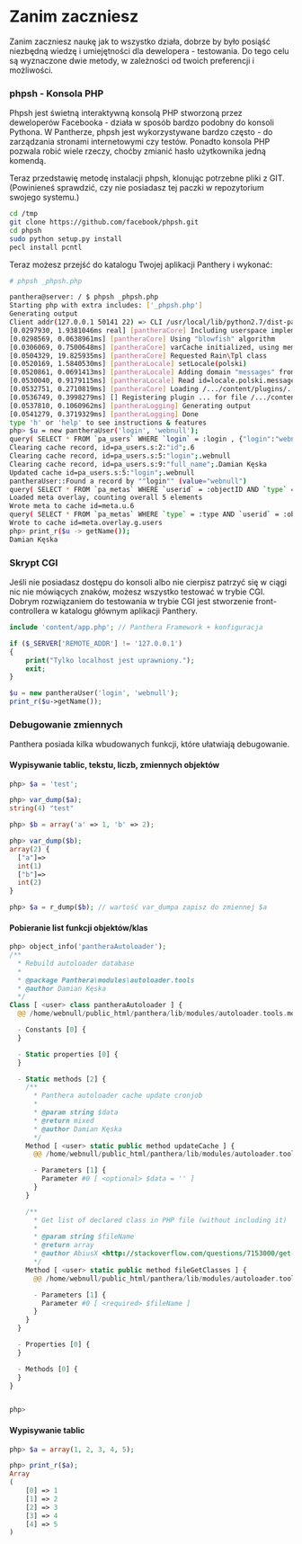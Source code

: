 Zanim zaczniesz
================

Zanim zaczniesz naukę jak to wszystko działa, dobrze by było posiąść niezbędną wiedzę i umiejętności dla dewelopera - testowania.
Do tego celu są wyznaczone dwie metody, w zależności od twoich preferencji i możliwości.

### phpsh - Konsola PHP

Phpsh jest świetną interaktywną konsolą PHP stworzoną przez deweloperów Facebooka - działa w sposób bardzo podobny do konsoli Pythona.
W Pantherze, phpsh jest wykorzystywane bardzo często - do zarządzania stronami internetowymi czy testów. Ponadto konsola PHP pozwala robić wiele rzeczy, choćby zmianić hasło użytkownika jedną komendą.

Teraz przedstawię metodę instalacji phpsh, klonując potrzebne pliki z GIT. (Powinieneś sprawdzić, czy nie posiadasz tej paczki w repozytorium swojego systemu.)

```bash
cd /tmp
git clone https://github.com/facebook/phpsh.git
cd phpsh
sudo python setup.py install
pecl install pcntl
```

Teraz możesz przejść do katalogu Twojej aplikacji Panthery i wykonać:

```bash
# phpsh _phpsh.php
```

```bash
panthera@server: / $ phpsh _phpsh.php 
Starting php with extra includes: ['_phpsh.php']
Generating output
Client addr(127.0.0.1 50141 22) => CLI /usr/local/lib/python2.7/dist-packages/phpsh/phpsh.php
[0.0297930, 1.9381046ms real] [pantheraCore] Including userspace implementation of password hashing
[0.0298569, 0.0638961ms] [pantheraCore] Using "blowfish" algorithm
[0.0306069, 0.7500648ms] [pantheraCore] varCache initialized, using memcached
[0.0504329, 19.825935ms] [pantheraCore] Requested Rain\Tpl class
[0.0520169, 1.5840530ms] [pantheraLocale] setLocale(polski)
[0.0520861, 0.0691413ms] [pantheraLocale] Adding domain "messages" from /.../content/locales/polski
[0.0530040, 0.9179115ms] [pantheraLocale] Read id=locale.polski.messages from cache
[0.0532751, 0.2710819ms] [pantheraCore] Loading /.../content/plugins/... plugin
[0.0536749, 0.3998279ms] [] Registering plugin ... for file /.../content/plugins/.../plugin.php, key=...
[0.0537810, 0.1060962ms] [pantheraLogging] Generating output
[0.0541279, 0.3719329ms] [pantheraLogging] Done
type 'h' or 'help' to see instructions & features
php> $u = new pantheraUser('login', 'webnull');
query( SELECT * FROM `pa_users` WHERE `login` = :login , {"login":"webnull"} )
Clearing cache record, id=pa_users.s:2:"id";.6
Clearing cache record, id=pa_users.s:5:"login";.webnull
Clearing cache record, id=pa_users.s:9:"full_name";.Damian Kęska
Updated cache id=pa_users.s:5:"login";.webnull
pantheraUser::Found a record by ""login"" (value="webnull")
query( SELECT * FROM `pa_metas` WHERE `userid` = :objectID AND `type` = :type , {"objectID":"6","type":"u"} )
Loaded meta overlay, counting overall 5 elements
Wrote meta to cache id=meta.u.6
query( SELECT * FROM `pa_metas` WHERE `type` = :type AND `userid` = :objectID , {"type":"g","objectID":"users"} )
Wrote to cache id=meta.overlay.g.users
php> print_r($u -> getName());
Damian Kęska
```

### Skrypt CGI

Jeśli nie posiadasz dostępu do konsoli albo nie cierpisz patrzyć się w ciągi nic nie mówiących znaków, możesz wszystko testować w trybie CGI.
Dobrym rozwiązaniem do testowania w trybie CGI jest stworzenie front-controllera w katalogu głównym aplikacji Panthery.

```php
include 'content/app.php'; // Panthera Framework + konfiguracja

if ($_SERVER['REMOTE_ADDR'] != '127.0.0.1')
{
    print("Tylko localhost jest uprawniony.");
    exit;
}

$u = new pantheraUser('login', 'webnull');
print_r($u->getName());
```

### Debugowanie zmiennych

Panthera posiada kilka wbudowanych funkcji, które ułatwiają debugowanie.

#### Wypisywanie tablic, tekstu, liczb, zmiennych objektów

```php
php> $a = 'test';

php> var_dump($a);
string(4) "test"

php> $b = array('a' => 1, 'b' => 2);

php> var_dump($b);
array(2) {
  ["a"]=>
  int(1)
  ["b"]=>
  int(2)
}

php> $a = r_dump($b); // wartość var_dumpa zapisz do zmiennej $a
```

#### Pobieranie list funkcji objektów/klas

```php
php> object_info('pantheraAutoloader');
/**
  * Rebuild autoloader database                                                                                                                      
  *                                                                                                                                                  
  * @package Panthera\modules\autoloader.tools                                                                                                       
  * @author Damian Kęska                                                                                                                             
  */                                                                                                                                                 
Class [ <user> class pantheraAutoloader ] {                                                                                                          
  @@ /home/webnull/public_html/panthera/lib/modules/autoloader.tools.module.php 17-117                                                               

  - Constants [0] {                                                                                                                                  
  }                                                                                                                                                  

  - Static properties [0] {                                                                                                                          
  }                                                                                                                                                  

  - Static methods [2] {                                                                                                                             
    /**                                                                                                                                              
      * Panthera autoloader cache update cronjob                                                                                                     
      *                                                                                                                                              
      * @param string $data                                                                                                                          
      * @return mixed                                                                                                                                
      * @author Damian Kęska                                                                                                                         
      */                                                                                                                                             
    Method [ <user> static public method updateCache ] {                                                                                             
      @@ /home/webnull/public_html/panthera/lib/modules/autoloader.tools.module.php 27 - 76                                                          

      - Parameters [1] {                                                                                                                             
        Parameter #0 [ <optional> $data = '' ]                                                                                                       
      }                                                                                                                                              
    }                                                                                                                                                

    /**                                                                                                                                              
      * Get list of declared class in PHP file (without including it)
      *
      * @param string $fileName
      * @return array 
      * @author AbiusX <http://stackoverflow.com/questions/7153000/get-class-name-from-file>
      */
    Method [ <user> static public method fileGetClasses ] {
      @@ /home/webnull/public_html/panthera/lib/modules/autoloader.tools.module.php 86 - 116

      - Parameters [1] {
        Parameter #0 [ <required> $fileName ]
      }
    }
  }

  - Properties [0] {
  }

  - Methods [0] {
  }
}


php> 
```

#### Wypisywanie tablic

```php
php> $a = array(1, 2, 3, 4, 5);

php> print_r($a);
Array
(
    [0] => 1
    [1] => 2
    [2] => 3
    [3] => 4
    [4] => 5
)
```
